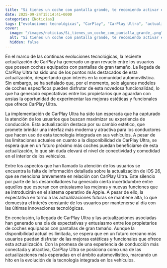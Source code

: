 ```yaml
---
title: "Si tienes un coche con pantalla grande, te recomiendo activar este ajuste de CarPlay"
date: 2025-09-24T15:14:41+0000
categories: [Noticias]
tags: ["evoluciones tecnológicas", "CarPlay", "CarPlay Ultra", "actualización", "coches", "usuarios", "tecnología integrada", "conectividad", "experiencia de conducción", "actualizaciones futuras", "innovaciones tecnológicas", "sistema operativo Apple", "pantallas de gran tamaño."]
cover:
  image: "/images/noticias/Si_tienes_un_coche_con_pantalla_grande_.png"
  alt: "Si tienes un coche con pantalla grande, te recomiendo activar este ajuste de CarPlay"
  hidden: false
---
```


En el marco de las continuas evoluciones tecnológicas, la reciente actualización de CarPlay ha generado un gran revuelo entre los usuarios que poseen coches equipados con pantallas de gran tamaño. La llegada de CarPlay Ultra ha sido uno de los puntos más destacados de esta actualización, despertando gran interés en la comunidad automovilística. Sin embargo, se ha señalado que, por el momento, solo algunos modelos de coches específicos pueden disfrutar de esta novedosa funcionalidad, lo que ha generado expectativas entre los propietarios que aguardan con ansias la oportunidad de experimentar las mejoras estéticas y funcionales que ofrece CarPlay Ultra.

La implementación de CarPlay Ultra ha sido tan esperada que ha capturado la atención de los usuarios que buscan maximizar su experiencia de conducción. Esta actualización destaca por su cambio estético, que promete brindar una interfaz más moderna y atractiva para los conductores que hacen uso de esta tecnología integrada en sus vehículos. A pesar de las limitaciones actuales en cuanto a la disponibilidad de CarPlay Ultra, se espera que en un futuro próximo más coches puedan beneficiarse de esta actualización, lo que sin duda elevará el nivel de conectividad y comodidad en el interior de los vehículos.

Entre los aspectos que han llamado la atención de los usuarios se encuentra la falta de información detallada sobre la actualización de iOS 26, que se menciona brevemente en relación con CarPlay Ultra. Este silencio por parte de los desarrolladores ha generado cierta incertidumbre entre aquellos que esperan con entusiasmo las mejoras y nuevas funciones que se introducirán en el sistema operativo de Apple. A pesar de ello, la expectativa en torno a las actualizaciones futuras se mantiene alta, lo que demuestra el interés constante de los usuarios por mantenerse al día con las últimas innovaciones tecnológicas.

En conclusión, la llegada de CarPlay Ultra y las actualizaciones asociadas han generado una ola de expectativas y entusiasmo entre los propietarios de coches equipados con pantallas de gran tamaño. Aunque la disponibilidad actual es limitada, se espera que en un futuro cercano más usuarios puedan disfrutar de las mejoras estéticas y funcionales que ofrece esta actualización. Con la promesa de una experiencia de conducción más conectada y atractiva, CarPlay Ultra se posiciona como una de las actualizaciones más esperadas en el ámbito automovilístico, marcando un hito en la evolución de la tecnología integrada en los vehículos.
